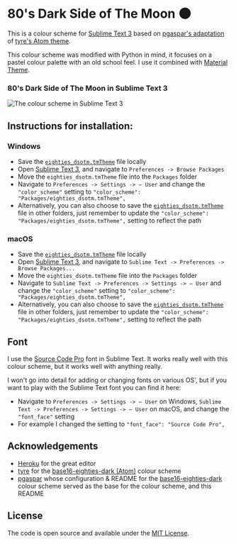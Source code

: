 # 80's Dark Side of The Moon 🌑

This is a colour scheme for [Sublime Text 3](https://sublimetext.com) based on [pgaspar's adaptation](https://github.com/pgaspar/base16-eighties-dark) of [tyre's Atom theme](https://github.com/tyre/base16-eighties-dark).

This colour scheme was modified with Python in mind, it focuses on a pastel colour palette with an old school feel.
I use it combined with [Material Theme](https://github.com/equinusocio/material-theme).


### 80's Dark Side of The Moon in Sublime Text 3

![The colour scheme in Sublime Text 3](https://github.com/mmhj/eighties_dsotm/blob/main/img/eighties_dsotm_subl.png)


## Instructions for installation:

### Windows

* Save the [`eighties_dsotm.tmTheme`](https://github.com/mmhj/eighties_dsotm/blob/main/tmTheme/eighties_dsotm.tmTheme) file locally
* Open [Sublime Text 3](https://sublimetext.com), and navigate to `Preferences -> Browse Packages`
* Move the `eighties_dsotm.tmTheme` file into the `Packages` folder
* Navigate to `Preferences -> Settings -> — User` and change the `"color_scheme"` setting to `"color_scheme": "Packages/eighties_dsotm.tmTheme",`
* Alternatively, you can also choose to save the [`eighties_dsotm.tmTheme`](https://github.com/mmhj/eighties_dsotm/blob/main/tmTheme/eighties_dsotm.tmTheme) file in other folders, just remember to update the `"color_scheme": "Packages/eighties_dsotm.tmTheme",` setting to reflect the path


### macOS

* Save the [`eighties_dsotm.tmTheme`](https://github.com/mmhj/eighties_dsotm/blob/main/tmTheme/eighties_dsotm.tmTheme) file locally
* Open [Sublime Text 3](https://sublimetext.com), and navigate to `Sublime Text -> Preferences -> Browse Packages...`
* Move the `eighties_dsotm.tmTheme` file into the `Packages` folder
* Navigate to `Sublime Text -> Preferences -> Settings -> — User` and change the `"color_scheme"` setting to `"color_scheme": "Packages/eighties_dsotm.tmTheme",`
* Alternatively, you can also choose to save the [`eighties_dsotm.tmTheme`](https://github.com/mmhj/eighties_dsotm/blob/main/tmTheme/eighties_dsotm.tmTheme) file in other folders, just remember to update the `"color_scheme": "Packages/eighties_dsotm.tmTheme",` setting to reflect the path


## Font

I use the [Source Code Pro](https://fonts.google.com/specimen/Source+Code+Pro) font in Sublime Text.
It works really well with this colour scheme, but it works well with anything really.

I won't go into detail for adding or changing fonts on various OS', but if you want to play with the Sublime Text font you can find it here:

* Navigate to `Preferences -> Settings -> — User` on Windows, `Sublime Text -> Preferences -> Settings -> — User` on macOS, and change the `"font_face"` setting
* For example I changed the setting to `"font_face": "Source Code Pro",`

## Acknowledgements

* [Heroku](https://tmtheme-editor.herokuapp.com/) for the great editor
* [tyre](https://github.com/tyre) for the [base16-eighties-dark (Atom)](https://github.com/tyre/base16-eighties-dark) colour scheme
* [pgaspar](https://github.com/pgaspar) whose configuration & README for the [base16-eighties-dark](https://github.com/pgaspar/base16-eighties-dark) colour scheme served as the base for the colour scheme, and this README


## License

The code is open source and available under the [MIT License](https://github.com/mmhj/eighties_dsotm/blob/main/LICENSE).
